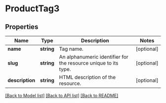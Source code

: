 # ProductTag3

## Properties
Name | Type | Description | Notes
------------ | ------------- | ------------- | -------------
**name** | **string** | Tag name. | [optional] 
**slug** | **string** | An alphanumeric identifier for the resource unique to its type. | [optional] 
**description** | **string** | HTML description of the resource. | [optional] 

[[Back to Model list]](../../README.md#documentation-for-models) [[Back to API list]](../../README.md#documentation-for-api-endpoints) [[Back to README]](../../README.md)

